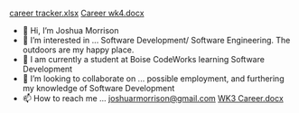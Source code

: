 [career tracker.xlsx](https://github.com/joshuarmorrison/joshuarmorrison/files/7175001/career.tracker.xlsx)
[Career wk4.docx](https://github.com/joshuarmorrison/joshuarmorrison/files/7175002/Career.wk4.docx)
- 👋 Hi, I’m Joshua Morrison
- 👀 I’m interested in ... Software Development/ Software Engineering. The outdoors are my happy place.
- 🌱  I am currently a student at Boise CodeWorks learning Software Development
- 💞️ I’m looking to collaborate on ... possible employment,
 and furthering my knowledge of Software Development
- 📫 How to reach me ... joshuarmorrison@gmail.com
[WK3 Career.docx](https://github.com/joshuarmorrison/joshuarmorrison/files/7133517/WK3.Career.docx)


<!---
joshuarmorrison/joshuarmorrison is a ✨ special ✨ repository because its `README.md` (this file) appears on your GitHub profile.
You can click the Preview link to take a look at your changes.
--->
